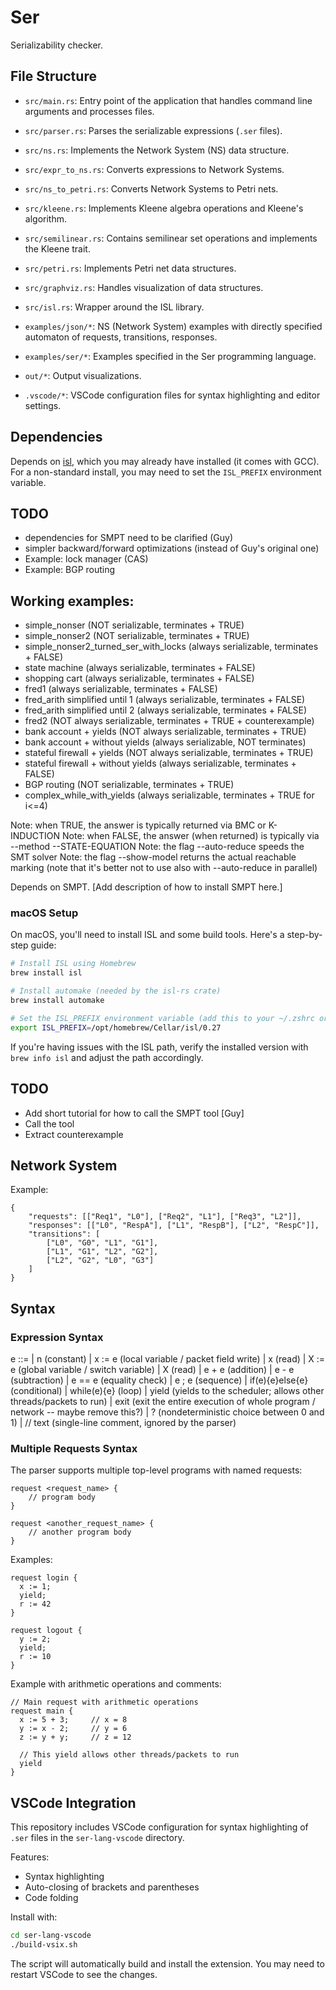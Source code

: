 # Ser

Serializability checker.

## File Structure

- `src/main.rs`: Entry point of the application that handles command line arguments and processes files.
- `src/parser.rs`: Parses the serializable expressions (`.ser` files).
- `src/ns.rs`: Implements the Network System (NS) data structure.
- `src/expr_to_ns.rs`: Converts expressions to Network Systems.
- `src/ns_to_petri.rs`: Converts Network Systems to Petri nets.
- `src/kleene.rs`: Implements Kleene algebra operations and Kleene's algorithm.
- `src/semilinear.rs`: Contains semilinear set operations and implements the Kleene trait.
- `src/petri.rs`: Implements Petri net data structures.
- `src/graphviz.rs`: Handles visualization of data structures.
- `src/isl.rs`: Wrapper around the ISL library.

- `examples/json/*`: NS (Network System) examples with directly specified automaton of requests, transitions, responses.
- `examples/ser/*`: Examples specified in the Ser programming language.

- `out/*`: Output visualizations.

- `.vscode/*`: VSCode configuration files for syntax highlighting and editor settings.

## Dependencies

Depends on [isl](https://libisl.sourceforge.io/), which you may already have
installed (it comes with GCC).  For a non-standard install, you may need to set
the `ISL_PREFIX` environment variable.

## TODO
- dependencies for SMPT need to be clarified (Guy)
- simpler backward/forward optimizations (instead of Guy's original one)
- Example: lock manager (CAS)
- Example: BGP routing

## Working examples:
- simple_nonser (NOT serializable, terminates + TRUE)
- simple_nonser2 (NOT serializable, terminates + TRUE)
- simple_nonser2_turned_ser_with_locks (always serializable, terminates + FALSE)
- state machine (always serializable, terminates + FALSE) 
- shopping cart (always serializable, terminates + FALSE)
- fred1 (always serializable, terminates + FALSE)
- fred_arith simplified until 1 (always serializable, terminates + FALSE)
- fred_arith simplified until 2 (always serializable, terminates + FALSE)
- fred2 (NOT always serializable, terminates + TRUE + counterexample)
- bank account + yields (NOT always serializable, terminates + TRUE)
- bank account + without yields (always serializable, NOT terminates)
- stateful firewall + yields (NOT always serializable, terminates + TRUE)
- stateful firewall + without yields (always serializable, terminates + FALSE)
- BGP routing (NOT serializable, terminates + TRUE)
- complex_while_with_yields (always serializable, terminates + TRUE for i<=4)

Note: when TRUE, the answer is typically returned via BMC or K-INDUCTION
Note: when FALSE, the answer (when returned) is typically via --method --STATE-EQUATION
Note: the flag --auto-reduce speeds the SMT solver
Note: the flag --show-model returns the actual reachable marking (note that it's 
better not to use also with --auto-reduce in parallel)

Depends on SMPT.
[Add description of how to install SMPT here.]

### macOS Setup

On macOS, you'll need to install ISL and some build tools. Here's a step-by-step guide:

```bash
# Install ISL using Homebrew
brew install isl

# Install automake (needed by the isl-rs crate)
brew install automake

# Set the ISL_PREFIX environment variable (add this to your ~/.zshrc or ~/.bashrc)
export ISL_PREFIX=/opt/homebrew/Cellar/isl/0.27
```

If you're having issues with the ISL path, verify the installed version with `brew info isl` and adjust the path accordingly.

## TODO

- Add short tutorial for how to call the SMPT tool [Guy]
- Call the tool
- Extract counterexample

## Network System

Example:

    {
        "requests": [["Req1", "L0"], ["Req2", "L1"], ["Req3", "L2"]],
        "responses": [["L0", "RespA"], ["L1", "RespB"], ["L2", "RespC"]],
        "transitions": [
            ["L0", "G0", "L1", "G1"],
            ["L1", "G1", "L2", "G2"],
            ["L2", "G2", "L0", "G3"]
        ]
    }

## Syntax

### Expression Syntax

e ::=
  | n                     (constant) 
  | x := e                (local variable / packet field write)
  | x                     (read)
  | X := e                (global variable / switch variable)
  | X                     (read)
  | e + e                 (addition)
  | e - e                 (subtraction)
  | e == e                (equality check)
  | e ; e                 (sequence)
  | if(e){e}else{e}       (conditional)
  | while(e){e}           (loop)
  | yield                 (yields to the scheduler; allows other threads/packets to run)
  | exit                  (exit the entire execution of whole program / network -- maybe remove this?)
  | ?                     (nondeterministic choice between 0 and 1)
  | // text                (single-line comment, ignored by the parser)

### Multiple Requests Syntax

The parser supports multiple top-level programs with named requests:

```
request <request_name> {
    // program body
}

request <another_request_name> {
    // another program body
}
```

Examples:

```
request login {
  x := 1;
  yield;
  r := 42
}

request logout {
  y := 2;
  yield;
  r := 10
}
```

Example with arithmetic operations and comments:

```
// Main request with arithmetic operations
request main {
  x := 5 + 3;     // x = 8
  y := x - 2;     // y = 6
  z := y + y;     // z = 12
  
  // This yield allows other threads/packets to run
  yield
}
```

## VSCode Integration

This repository includes VSCode configuration for syntax highlighting of `.ser` files in the `ser-lang-vscode` directory. 

Features:
- Syntax highlighting
- Auto-closing of brackets and parentheses
- Code folding

Install with:

```bash
cd ser-lang-vscode
./build-vsix.sh
```

The script will automatically build and install the extension. You may need to restart VSCode to see the changes.
